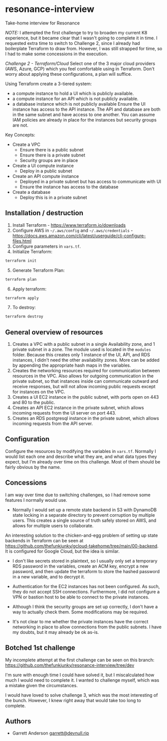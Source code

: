 # resonance-interview
Take-home interview for Resonance

*NOTE:* I attempted the first challenge to try to broaden my current K8 experience, but it became clear that I wasn't going to complete it in time.  I requested extra time to switch to Challenge 2, since I already had boilerplate Terraform to draw from.  However, I was still strapped for time, so I had to make some concessions in the execution.

*Challenge 2 - Terraform/Cloud* 
Select one of the 3 major cloud providers (AWS, Azure, GCP) which you feel comfortable using in Terraform. Don't worry about applying these configurations, a plan will suffice.

Using Terraform create a 3-tiered system:

- a compute instance to hold a UI which is publicly available.
- a compute instance for an API which is not publicly available.
- a database instance which is not publicly available
Ensure the UI instance has access to the API instance. The API and database are both in the same subnet and have access to one another. You can assume IAM policies are already in place for the instances but security groups are not.

Key Concepts:

- Create a VPC
  - Ensure there is a public subnet
  - Ensure there is a private subnet
  - Security groups are in place
- Create a UI compute instance
  - Deploy in a public subnet
- Create an API compute instance
  - Deployed in a private subnet but has access to communicate with UI
  - Ensure the instance has access to the database
- Create a database
  - Deploy this is in a private subnet

## Installation / destruction
1. Install Terraform - https://www.terraform.io/downloads
2. Configure AWS in `~/.aws/config` and `~/.aws/credentials` - https://docs.aws.amazon.com/cli/latest/userguide/cli-configure-files.html
3. Configure parameters in `vars.tf`.
4. Initialize Terraform:
  ```bash
  terraform init
  ```
5. Generate Terraform Plan:
  ```bash
  terraform plan
  ```
6. Apply terraform:
  ```bash
  terraform apply
  ```
7. To destroy:
  ```bash
  terraform destroy
  ```

## General overview of resources
1. Creates a VPC with a public subnet in a single Availability zone, and 1 private subnet in a zone. The module used is located in the `modules` folder.  Because this creates only 1 instance of the UI, API, and RDS instances, I didn't need the other availability zones. More can be added by appending the appropriate hash maps in the variables. 
1. Creates the networking resources required for communication between resources in the VPC.  Also allows for outgoing communication in the private subnet, so that instances inside can communicate outward and receive responses, but will not allow incoming public requests except for instances on the VPC.
1. Creates a UI EC2 instance in the public subnet, with ports open on 443 and 80 to the public.
1. Creates an API EC2 instance in the private subnet, which allows incoming requests from the UI server on port 443.
1. Creates an RDS postgresql instance in the private subnet, which allows incoming requests from the API server.

## Configuration
Configure the resources by modifying the variables in `vars.tf`.  Normally I would list each one and describe what they are, and what data types they expect, but I'm already over time on this challenge.  Most of them should be fairly obvious by the name.

## Concessions
I am way over time due to switching challenges, so I had remove some features I normally would use.

- Normally I would set up a remote state backend in S3 with DynamoDB state locking in a separate directory to prevent corruption by multiple users. This creates a single source of truth safely stored on AWS, and allows for multiple users to collaborate.

An interesting solution to the chicken-and-egg problem of
setting up state backends in Terraform can be seen at
https://github.com/thefunkjunky/gcloud-takehome/tree/main/00-backend.
It is configured for Google Cloud, but the idea is similar.

- I don't like secrets stored in plaintext, so I usually only set a temporary RDS password in the variables, create an ACM key, encrypt a new password, and then update the terraform to store the hashed password in a new variable, and to decrypt it.

- Authentication for the EC2 instances has not been configured. As such, they do not accept SSH connections.  Furthermore, I did not configure a VPN or bastion host to be able to connect to the private instances.

- Although I think the security groups are set up correctly, I don't have a way to actually check them.  Some modifications may be required.

- It's not clear to me whether the private instances have the correct networking in place to allow connections from the public subnets.  I have my doubts, but it may already be ok as-is.

## Botched 1st challenge
My incomplete attempt at the first challenge can be seen on this branch:
https://github.com/thefunkjunky/resonance-interview/tree/dev

I'm sure with enough time I could have solved it, but I miscalculated how much I would need to complete it.  I wanted to challenge myself, which was a mistake given the circumstances.

I would have loved to solve challenge 3, which was the most interesting of the bunch.  However, I knew right away that would take too long to complete.

## Authors
- Garrett Anderson <garrett@devnull.rip>


